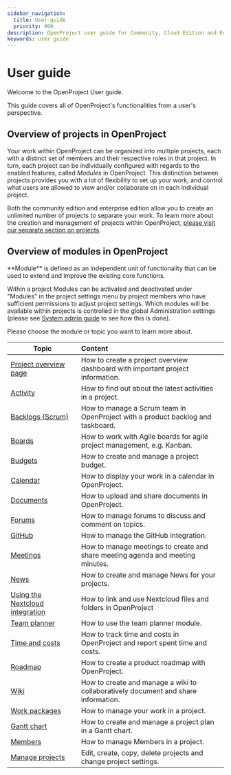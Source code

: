 ```yaml
---
sidebar_navigation:
  title: User guide
  priority: 990
description: OpenProject user guide for Community, Cloud Edition and Enterprise Edition.
keywords: user guide
---
```

# User guide

Welcome to the OpenProject User guide.

This guide covers all of OpenProject's functionalities from a user's perspective.

## Overview of projects in OpenProject

Your work within OpenProject can be organized into multiple projects, each with a distinct set of members and their respective roles in that project.  In turn, each project can be individually configured with regards to the enabled features, called *Modules* in OpenProject. This distinction between projects provides you with a lot of flexibility to set up your work, and control what users are allowed to view and/or collaborate on in each individual project.

Both the community edition and enterprise edition allow you to create an unlimited number of projects to separate your work. To learn more about the creation and management of projects within OpenProject, [please visit our separate section on projects](projects/).

## Overview of modules in OpenProject

<div class="glossary">
**Module** is defined as an independent unit of functionality that can be used to extend and improve the existing core functions.</div>

Within a project Modules can be activated and deactivated under "Modules" in the project settings menu by project members who have sufficient permissions to adjust project settings. Which modules will be available within projects is controlled in the global Administration settings (please see [System admin guide](../system-admin-guide/system-settings/project-system-settings/) to see how this is done).

Please choose the module or topic you want to learn more about.

| Topic                                                        | Content                                                      |
| ------------------------------------------------------------ | :----------------------------------------------------------- |
| [Project overview page](project-overview)                    | How to create a project overview dashboard with important project information. |
| [Activity](activity)                                         | How to find out about the latest activities in a project.    |
| [Backlogs (Scrum)](backlogs-scrum)                           | How to manage a Scrum team in OpenProject with a product backlog and taskboard. |
| [Boards](agile-boards)                                       | How to work with Agile boards for agile project management, e.g. Kanban. |
| [Budgets](budgets)                                           | How to create and manage a project budget.                   |
| [Calendar](calendar)                                         | How to display your work in a calendar in OpenProject.       |
| [Documents](documents)                                       | How to upload and share documents in OpenProject.            |
| [Forums](forums)                                             | How to manage forums to discuss and comment on topics.       |
| [GitHub](../system-admin-guide/integrations/github-integration/) | How to manage the GitHub integration.                        |
| [Meetings](meetings)                                         | How to manage meetings to create and share meeting agenda and meeting minutes. |
| [News](news)                                                 | How to create and manage News for your projects.             |
| [Using the Nextcloud integration](nextcloud-integration)     | How to link and use Nextcloud files and folders in OpenProject |
| [Team planner](team-planner)                                 | How to use the team planner module.                          |
| [Time and costs](time-and-costs)                             | How to track time and costs in OpenProject and report spent time and costs. |
| [Roadmap](roadmap)                                           | How to create a product roadmap with OpenProject.            |
| [Wiki](wiki)                                                 | How to create and manage a wiki to collaboratively document and share information. |
| [Work packages](work-packages)                               | How to manage your work in a project.                        |
| [Gantt chart](gantt-chart)                                   | How to create and manage a project plan in a Gantt chart.    |
| [Members](members/)                                          | How to manage Members in a project.                          |
| [Manage projects](projects)                                  | Edit, create, copy, delete projects and change project settings. |
